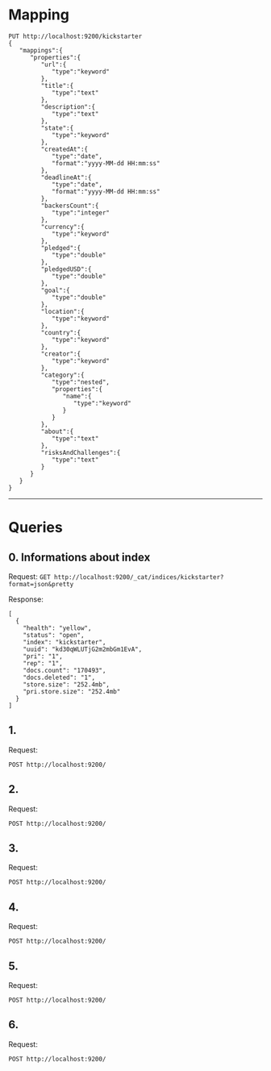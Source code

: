 # Mapping
```
PUT http://localhost:9200/kickstarter
{
   "mappings":{
      "properties":{
         "url":{
            "type":"keyword"
         },
         "title":{
            "type":"text"
         },
         "description":{
            "type":"text"
         },
         "state":{
            "type":"keyword"
         },
         "createdAt":{
            "type":"date",
            "format":"yyyy-MM-dd HH:mm:ss"
         },
         "deadlineAt":{
            "type":"date",
            "format":"yyyy-MM-dd HH:mm:ss"
         },
         "backersCount":{
            "type":"integer"
         },
         "currency":{
            "type":"keyword"
         },
         "pledged":{
            "type":"double"
         },
         "pledgedUSD":{
            "type":"double"
         },
         "goal":{
            "type":"double"
         },
         "location":{
            "type":"keyword"
         },
         "country":{
            "type":"keyword"
         },
         "creator":{
            "type":"keyword"
         },
         "category":{
            "type":"nested",
            "properties":{
               "name":{
                  "type":"keyword"
               }
            }
         },
         "about":{
            "type":"text"
         },
         "risksAndChallenges":{
            "type":"text"
         }
      }
   }
}
```

---

# Queries
## 0. Informations about index
Request: `GET http://localhost:9200/_cat/indices/kickstarter?format=json&pretty`

Response: 
```
[
  {
    "health": "yellow",
    "status": "open",
    "index": "kickstarter",
    "uuid": "kd30qWLUTjG2m2mbGm1EvA",
    "pri": "1",
    "rep": "1",
    "docs.count": "170493",
    "docs.deleted": "1",
    "store.size": "252.4mb",
    "pri.store.size": "252.4mb"
  }
]
```

## 1. 
Request:
```
POST http://localhost:9200/
```

## 2. 
Request:
```
POST http://localhost:9200/
```

## 3. 
Request:
```
POST http://localhost:9200/
```

## 4. 
Request:
```
POST http://localhost:9200/
```

## 5. 
Request:
```
POST http://localhost:9200/
```

## 6. 
Request:
```
POST http://localhost:9200/
```